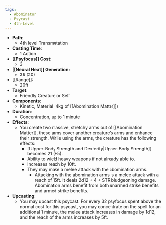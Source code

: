 ```yaml
---
tags:
  - Abominator
  - Psycast
  - 4th-Level
---
```

- **Path**:
	- 4th level Transmutation
- **Casting Time**:
	- 1 Action
- **[[Psyfocus]] Cost:**
	- 3
- **[[Neural Heat]] Generation:**
	- 35 (20)
- [[Range]]:
	- 20ft
- **Target**:
	- Friendly Creature or Self
- **Components**:
	- Kinetic, Material (4kg of [[Abomination Matter]])
- **Duration**:
	- Concentration, up to 1 minute
- **Effects**:
	- You create two massive, stretchy arms out of [[Abomination Matter]], these arms cover another creature's arms and enhance their strength. While using the arms, the creature has the following effects:
		- [[Upper-Body Strength and Dexterity|Upper-Body Strength]] becomes 21 (+5).
		- Ability to wield heavy weapons if not already able to.
		- Increases reach by 10ft.
		- They may make a melee attack with the abomination arms.
			- Attacking with the abomination arms is a melee attack with a reach of 15ft. It deals 2d12 + 4 + STR bludgeoning damage. Abomination arms benefit from both unarmed strike benefits and armed strike benefits. 
- **Upcasting**:
	- You may upcast this psycast. For every 32 psyfocus spent above the normal cost for this psycast, you may concentrate on the spell for an additional 1 minute, the melee attack increases in damage by 1d12, and the reach of the arms increases by 5ft.
